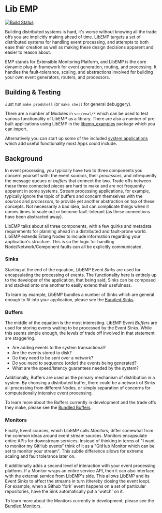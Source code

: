 # Lib EMP #

[![Build Status](https://travis-ci.org/dstar4138/libemp.svg?branch=master)](https://travis-ci.org/dstar4138/libemp)

Building distributed systems is hard, it's worse without knowing all the trade 
offs you are implicitly making ahead of time. LibEMP targets a set of
distributed systems for handling event processing, and attempts to both ease
their creation as well as making these design decisions apparent and easier to
reason about.

EMP stands for Extensible Monitoring Platform, and LibEMP is the core dynamic
plug-in framework for event generation, routing, and processing. It handles the
fault-tolerance, scaling, and abstractions involved for building your own event
generators, routers, and processors.

## Building & Testing ##

Just run `make prodshell` (or `make shell` for general debuggery). 

There are a number of Modules in `src/eval/*` which can be used
to test various functionality of LibEMP as a library. 
There are also a number of pre-built applications using LibEMP in the
[libemp_examples](https://github.com/dstar4138/libemp_examples/)
package which you can import.

Alternatively you can start up some of the included 
[system applications](https://github.com/dstar4138/libemp/tree/develop/src/apps)
which add useful functionality most Apps could include.

## Background ##

In event processing, you typically have two to three components you concern 
yourself with: the event _sources_, their _processors_, and infrequently the 
message queues or _buffers_ that connect the two. Trade offs between these three
connected pieces are hard to make and are not frequently apparent in some 
systems. Stream processing applications, for example, typically ignore the 
topic of buffers and concern themselves with the _sources_ and _processors_, 
to provide yet another abstraction on top of these concepts. Not necessarily a 
bad idea, but can complicate things when it comes times to scale out or become
fault-tolerant (as these connections have been abstracted away).

LibEMP talks about all three components, with a few quirks and metadata
requirements for planning ahead in a distributed and fault-prone world. LibEMP
extends Erlang Nodes to include information regarding your application's 
structure. This is so the logic for handling Node/Network/Component faults can 
all be explicitly communicated.

### Sinks ###

Starting at the end of the equation, LibEMP Event _Sinks_ are used for 
encapsulating the processing of events. The functionality here is entirely up to
the developer of the application, that being said, Sinks can be composed and
stacked onto one another to easily extend their usefulness.

To learn by example, LibEMP bundles a number of Sinks which are general enough
to fit into your application, please see the
[Bundled Sinks](https://github.com/dstar4138/libemp/tree/develop/src/sinks).

### Buffers ###

The middle of the equation is the most interesting. LibEMP Event _Buffers_ are 
used for storing events waiting to be processed by the Event Sinks. While this
seems simple enough, the levels of trade off involved in that statement are
staggering. 

* Are adding events to the system transactional? 
* Are the events stored to disk?
* Do they need to be sent over a network?
* Do you need to sequence (order) the events being generated? 
* What are the speed/latency guarantees needed by the system?

Additionally, Buffers are used as the primary mechanism of distribution in a 
system. By choosing a distributed buffer, there could be a network of Sinks all 
processing from different Nodes, or simply separation of concerns for 
computationally intensive event processing.

To learn more about the Buffers currently in development and the trade offs 
they make, please see the 
[Bundled Buffers](https://github.com/dstar4138/libemp/tree/develop/src/buffers).

### Monitors ###

Finally, Event sources, which LibEMP calls _Monitors_, differ somewhat from the
common ideas around event stream sources. Monitors encapsulate entire APIs for 
downstream services. Instead of thinking in terms of "I want to monitor my 
GitHub events" think of it as a "GitHub Monitor which can be set to monitor 
your stream". This subtle difference allows for extreme scaling and fault 
tolerance later on.

It additionally adds a second level of interaction with your event processing
platform. If a Monitor wraps an entire service API, then it can also interface
with the external service from LibEMP's side. This allows LibEMP and its Event 
Sinks to affect the streams in turn (thereby closing the event loop). For 
example, when a Github 'fork' event happens on a set of particular repositories,
have the Sink automatically put a 'watch' on it.

To learn more about the Monitors currently in development, please see the
[Bundled Monitors](https://github.com/dstar4138/libemp/tree/develop/src/monitors).
